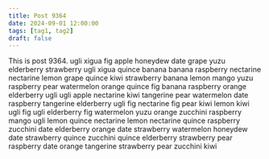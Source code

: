 ```yaml
---
title: Post 9364
date: 2024-09-01 12:00:00
tags: [tag1, tag2]
draft: false
---
```

This is post 9364.
ugli
xigua
fig
apple
honeydew
date
grape
yuzu
elderberry
strawberry
ugli
xigua
quince
banana
banana
raspberry
nectarine
nectarine
lemon
grape
quince
kiwi
strawberry
banana
lemon
mango
yuzu
raspberry
pear
watermelon
orange
quince
fig
banana
raspberry
orange
elderberry
ugli
ugli
apple
nectarine
kiwi
tangerine
pear
watermelon
date
raspberry
tangerine
elderberry
ugli
fig
nectarine
fig
pear
kiwi
lemon
kiwi
ugli
fig
ugli
elderberry
fig
watermelon
yuzu
orange
zucchini
raspberry
mango
ugli
lemon
quince
nectarine
lemon
nectarine
quince
raspberry
zucchini
date
elderberry
orange
date
strawberry
watermelon
honeydew
date
strawberry
quince
zucchini
quince
elderberry
strawberry
pear
raspberry
date
orange
tangerine
strawberry
pear
zucchini
kiwi
